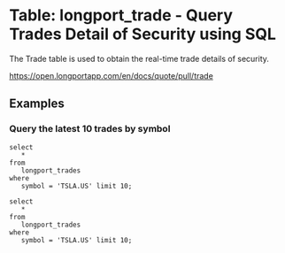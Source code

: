 # Table: longport_trade - Query Trades Detail of Security using SQL

The Trade table is used to obtain the real-time trade details of security.

https://open.longportapp.com/en/docs/quote/pull/trade

## Examples

### Query the latest 10 trades by symbol

```sql+postgres
select
   *
from
   longport_trades
where
   symbol = 'TSLA.US' limit 10;
```

```sql+sqlite
select
   *
from
   longport_trades
where
   symbol = 'TSLA.US' limit 10;
```
